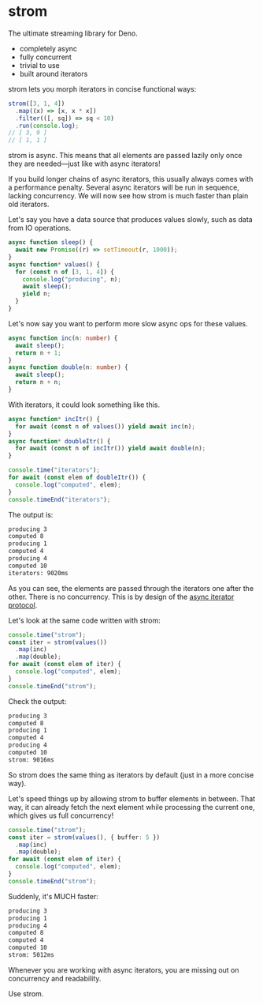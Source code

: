 # strom

The ultimate streaming library for Deno.

- completely async
- fully concurrent
- trivial to use
- built around iterators

strom lets you morph iterators in concise functional ways:

```ts
strom([3, 1, 4])
  .map((x) => [x, x * x])
  .filter(([, sq]) => sq < 10)
  .run(console.log);
// [ 3, 9 ]
// [ 1, 1 ]
```

strom is async. This means that all elements are passed lazily only once they
are needed—just like with async iterators!

If you build longer chains of async iterators, this usually always comes with a
performance penalty. Several async iterators will be run in sequence, lacking
concurrency. We will now see how strom is much faster than plain old iterators.

Let's say you have a data source that produces values slowly, such as data from
IO operations.

```ts
async function sleep() {
  await new Promise((r) => setTimeout(r, 1000));
}
async function* values() {
  for (const n of [3, 1, 4]) {
    console.log("producing", n);
    await sleep();
    yield n;
  }
}
```

Let's now say you want to perform more slow async ops for these values.

```ts
async function inc(n: number) {
  await sleep();
  return n + 1;
}
async function double(n: number) {
  await sleep();
  return n + n;
}
```

With iterators, it could look something like this.

```ts
async function* incItr() {
  for await (const n of values()) yield await inc(n);
}
async function* doubleItr() {
  for await (const n of incItr()) yield await double(n);
}

console.time("iterators");
for await (const elem of doubleItr()) {
  console.log("computed", elem);
}
console.timeEnd("iterators");
```

The output is:

```bash
producing 3
computed 8
producing 1
computed 4
producing 4
computed 10
iterators: 9020ms
```

As you can see, the elements are passed through the iterators one after the
other. There is no concurrency. This is by design of the
[async iterator protocol](https://developer.mozilla.org/en-US/docs/Web/JavaScript/Reference/Iteration_protocols#the_async_iterator_and_async_iterable_protocols).

Let's look at the same code written with strom:

```ts
console.time("strom");
const iter = strom(values())
  .map(inc)
  .map(double);
for await (const elem of iter) {
  console.log("computed", elem);
}
console.timeEnd("strom");
```

Check the output:

```bash
producing 3
computed 8
producing 1
computed 4
producing 4
computed 10
strom: 9016ms
```

So strom does the same thing as iterators by default (just in a more concise
way).

Let's speed things up by allowing strom to buffer elements in between. That way,
it can already fetch the next element while processing the current one, which
gives us full concurrency!

```ts
console.time("strom");
const iter = strom(values(), { buffer: 5 })
  .map(inc)
  .map(double);
for await (const elem of iter) {
  console.log("computed", elem);
}
console.timeEnd("strom");
```

Suddenly, it's MUCH faster:

```bash
producing 3
producing 1
producing 4
computed 8
computed 4
computed 10
strom: 5012ms
```

Whenever you are working with async iterators, you are missing out on
concurrency and readability.

Use strom.
